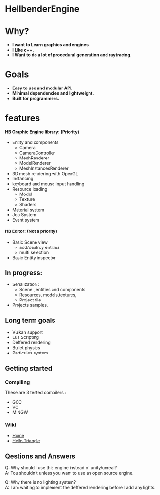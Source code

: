 # HellbenderEngine
# Why?
- **I want to Learn graphics and engines.**
- **I Like c++.**
- **I Want to do a lot of procedural generation and raytracing.**

# Goals 
- **Easy to use and modular API.**
- **Minimal dependencies and lightweight.**
- **Built for programmers.**

# features
#### HB Graphic Engine library: (Priority)
- Entity and components
	- Camera
	- CameraController
	- MeshRenderer
	- ModelRenderer
	- MeshInstancesRenderer
- 3D mesh rendering with OpenGL
- Instancing
- keyboard and mouse input handling
- Resource loading
	 - Model
	 - Texture
	 - Shaders
- Material system
- Job System
- Event system

#### HB Editor: (Not a priority)
 - Basic Scene view
 	- add/destroy entities
	- multi selection
 - Basic Entity inspector 
## In progress:
 - Serialization :
	 - Scene , entities and components
	 - Resources, models,textures,
	 - Project file
 - Projects samples.

## Long term goals

 - Vulkan support
 - Lua Scripting
 - Deffered rendering
 - Bullet physics
 - Particules system

## Getting started
### Compiling
These are 3 tested compilers : 
- GCC
- VC
- MINGW

### Wiki
- [Home](https://github.com/Goutch/HellbenderEngine/wiki) 
- [Hello Triangle](https://github.com/Goutch/HellbenderEngine/wiki/Hello-triangle)

## Qestions and Answers
Q: Why should I use this engine instead of unity/unreal?  
A: Tou shouldn't unless you want to use an open source engine.  

Q: Why there is no lighting system?  
A: I am waiting to implement the deffered rendering before I add any lights.  
